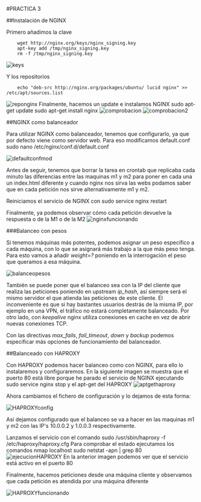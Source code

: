 #PRACTICA 3

##Instalación de NGINX

Primero añadimos la clave

```    cd /tmp/
    wget http://nginx.org/keys/nginx_signing.key
    apt-key add /tmp/nginx_signing.key
    rm -f /tmp/nginx_signing.key
```

![keys](./1nginxkey.png "Añadir clave apt")

Y los repositorios

```	echo "deb http://nginx.org/packages/ubuntu/ lucid nginx" >> /etc/apt/sources.list
    echo "deb-src http://nginx.org/packages/ubuntu/ lucid nginx" >> /etc/apt/sources.list
```
![reponginx](./2reposnginx.png "Añadir repositorios NGINX")
Finalmente, hacemos un update e instalamos NGINX
    sudo apt-get update
    sudo apt-get install nginx
![comprobacion](./3comprobacionnginxinstalado.png "dpkg instalado")
![comprobacion2](./4curllocalhostnginx.png "curl nginx instalado")

##NGINX como balanceador

Para utilizar NGINX como balanceador, tenemos que configurarlo, ya que por defecto viene como servidor web. Para eso modificamos default.conf
    sudo nano /etc/nginx/conf.d/default.conf

![defaultconfmod](./5defaultconfmodificado.png "Default.conf modificado")

Antes de seguir, tenemos que borrar la tarea en crontab que replicaba cada minuto las diferencias entre las maquinas m1 y m2 para poner en cada una un index.html diferente y cuando nginx nos
sirva las webs podamos saber que en cada petición nos sirve alternativamente m1 y m2.

Reiniciamos el servicio de NGINX con
    sudo service nginx restart

Finalmente, ya podemos observar cómo cada petición devuelve la respuesta o de la M1 o de la M2
![nginxfuncionando](./6nginxfuncionando.png "NGINX balanceando")

###Balanceo con pesos

Si tenemos máquinas más potentes, podemos asignar un peso específico a cada máquina, con lo que se asignará más trabajo a la que más peso tenga.
Para esto vamos a añadir *weight=?* poniendo en la interrogación el peso que queramos a esa máquina.

![balanceopesos](./7balanceopesos.png "Balanceado con pesos")

También se puede poner que el balanceo sea con la IP del cliente que realiza las peticiones poniendo en upstream *ip_hash*, así siempre será el mismo servidor el que atienda las peticiones de este cliente. El inconveniente es que si hay bastantes usuarios destrás de la misma IP, por ejemplo en una VPN, el tráfico no estará completamente balanceado.
Por otro lado, con *keepalive* nginx utiliza conexiones en cache en vez de abrir nuevas conexiones TCP.

Con las directivas *max_fails*, *fail_timeout*, *down* y *backup* podemos especificar más opciones de funcionamiento del balanceador.

##Balanceado con HAPROXY

Con HAPROXY podemos hacer balanceo como con NGINX, para ello lo instalaremos y configuraremos.
En la siguiente imagen se muestra que el puerto 80 está libre porque he parado el servicio de NGINX ejecutando
    sudo service nginx stop
y el apt-get del HAPROXY
![aptgethaproxy](./8aptgethaproxy.png "Aptget de HAPROXY")

Ahora cambiamos el fichero de configuración y lo dejamos de esta forma:

![HAPROXYconfig](./9haproxycfg.png "Configuracion de HAPROXY")

Así dejamos configurado que el balanceo se va a hacer en las maquinas m1 y m2 con las IP's 10.0.0.2 y 1.0.0.3 respectivamente.

Lanzamos el servicio con el comando
    sudo /usr/sbin/haproxy -f /etc/haproxy/haproxy.cfg
Para comprobar el estado ejecutamos los comandos
    nmap localhost
    sudo netstat -apn | grep 80
![ejecucionHAPROXY](./91ejecucionhaproxy.png "Ejecución de HAPROXY")
En la anterior imagen podemos ver que el servicio está activo en el puerto 80

Finalmente, hacemos peticiones desde una máquina cliente y observamos que cada petición
es atendida por una máquina diferente

![HAPROXYfuncionando](./92haproxyfuncionando.png "HAPROXY en funcionamiento")
